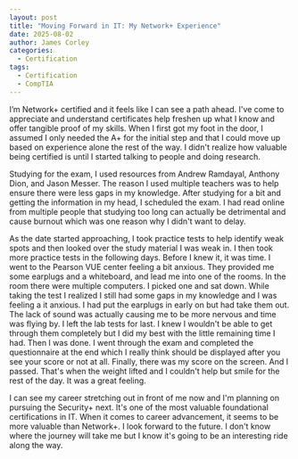 ```yaml
---
layout: post
title: "Moving Forward in IT: My Network+ Experience"
date: 2025-08-02
author: James Corley
categories:
  - Certification
tags:
  - Certification
  - CompTIA
---
```


I’m Network+ certified and it feels like I can see a path ahead. I've come to appreciate and
understand certificates help freshen up what I know and offer tangible proof of my skills. When I
first got my foot in the door, I assumed I only needed the A+ for the initial step and that I could move
up based on experience alone the rest of the way. I didn't realize how valuable being certified is
until I started talking to people and doing research.

Studying for the exam, I used resources from Andrew Ramdayal, Anthony Dion, and Jason Messer. The reason I used multiple
teachers was to help ensure there were less gaps in my knowledge. After studying for a bit and getting the information in
my head, I scheduled the exam. I had read online from multiple people that studying too long can actually be detrimental
and cause burnout which was one reason why I didn't want to delay.

As the date started approaching, I took practice tests to help identify weak spots and then looked over the study material
I was weak in. I then took more practice tests in the following days. Before I knew it, it was time. I went to the Pearson
VUE center feeling a bit anxious. They provided me some earplugs and a whiteboard, and lead me into one of the rooms. In the
room there were multiple computers. I picked one and sat down. While taking the test I realized I still had some gaps in my
knowledge and I was feeling a it anxious. I had put the earplugs in early on but had take them out. The lack of sound was
actually causing me to be more nervous and time was flying by. I left the lab tests for last. I knew I wouldn't be able to
get through them completely but I did my best with the little remaining time I had. Then I was done. I went through the exam
and completed the questionnaire at the end which I really think should be displayed after you see your score or not at all.
Finally, there was my score on the screen. And I passed. That's when the weight lifted and I couldn't help but smile for the
rest of the day. It was a great feeling.

I can see my career stretching out in front of me now and I'm planning on pursuing the Security+ next. It's one of the most
valuable foundational certifications in IT. When it comes to career advancement, it seems to be more valuable than Network+.
I look forward to the future. I don't know where the journey will take me but I know it's going to be an interesting ride
along the way.
